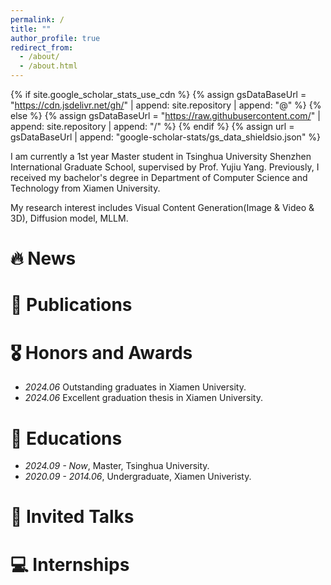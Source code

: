 ```yaml
---
permalink: /
title: ""
author_profile: true
redirect_from: 
  - /about/
  - /about.html
---
```


{% if site.google_scholar_stats_use_cdn %}
{% assign gsDataBaseUrl = "https://cdn.jsdelivr.net/gh/" | append: site.repository | append: "@" %}
{% else %}
{% assign gsDataBaseUrl = "https://raw.githubusercontent.com/" | append: site.repository | append: "/" %}
{% endif %}
{% assign url = gsDataBaseUrl | append: "google-scholar-stats/gs_data_shieldsio.json" %}

<span class='anchor' id='about-me'></span>

I am currently a 1st year Master student in Tsinghua University Shenzhen International Graduate School, supervised by Prof. Yujiu Yang. Previously, I received my bachelor's degree in Department of Computer Science and Technology from Xiamen University.

My research interest includes Visual Content Generation(Image & Video & 3D), Diffusion model, MLLM.


# 🔥 News


# 📝 Publications 


# 🎖 Honors and Awards
- *2024.06* Outstanding graduates in Xiamen University. 
- *2024.06* Excellent graduation thesis in Xiamen University. 

# 📖 Educations
- *2024.09 - Now*, Master, Tsinghua University. 
- *2020.09 - 2014.06*, Undergraduate, Xiamen Univeristy. 

# 💬 Invited Talks


# 💻 Internships

